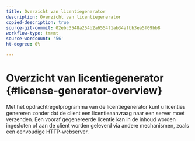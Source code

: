 ```yaml
---
title: Overzicht van licentiegenerator
description: Overzicht van licentiegenerator
copied-description: true
source-git-commit: 02ebc3548a254b2a6554f1ab34afbb3ea5f09bb8
workflow-type: tm+mt
source-wordcount: '56'
ht-degree: 0%

---
```


# Overzicht van licentiegenerator {#license-generator-overview}

Met het opdrachtregelprogramma van de licentiegenerator kunt u licenties genereren zonder dat de client een licentieaanvraag naar een server moet verzenden. Een vooraf gegenereerde licentie kan in de inhoud worden ingesloten of aan de client worden geleverd via andere mechanismen, zoals een eenvoudige HTTP-webserver.
